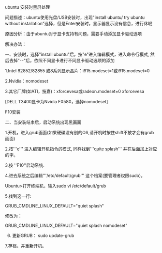 ubuntu 安装时黑屏处理 


问题描述：ubuntu使用光盘/USB安装时，出现"install ubuntu/ try ubuntu without installation"选择，但是Enter安装时，显示器显示没有信息，进行休眠 


原因分析：由于ubuntu对于显卡支持有问题，需要手动添加显卡驱动选项 


解决办法： 


一、安装时，选择"install ubuntu"后，按"e"进入编辑模式，进入命令行模式, 然后去掉"--"后，依照不同显卡进行不同显卡驱动选项的添加 


1.Intel 82852/82855 或8系列显示晶片：i915.modeset=1或i915.modeset=0 


2.Nvidia：nomodeset 


3.其它厂牌(如ATI，技嘉)：xforcevesa或radeon.modeset=0 xforcevesa 


[DELL T3400显卡为Nvidia FX580，选择nomodeset] 


F10安装 

 
二、当安装结束后，启动系统出现黑画面 

1.开机，进入grub画面(如果硬碟没有别的OS,请开机时按住shift不放才会有grub画面) 

2.按'''e''' 进入编辑开机指令的模式, 同样找到'''quite splash''' 并在后面加上对应的字。 

3.按 ''F10''启动系统. 

4.进去系统之后编辑'''/etc/default/grub''' 这个档案(要管理者权限sudo)。 

Ubuntu>打开终端机，输入sudo vi /etc/default/grub 
 

5.找到这一行: 

GRUB_CMDLINE_LINUX_DEFAULT="quiet splash" 

修改为： 

GRUB_CMDLINE_LINUX_DEFAULT="quiet splash nomodeset" 

6. 更新GRUB： sudo update-grub 


7.存档，并重新开机。 
